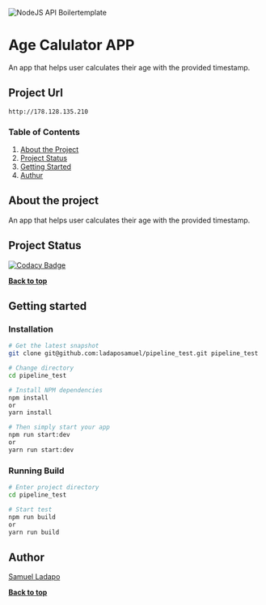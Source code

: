 ![NodeJS API Boilertemplate](https://user-images.githubusercontent.com/9302799/190826891-35ccb152-49d4-43dd-96c5-2421b1f91be0.png)


# Age Calulator APP

An app that helps user calculates their age with the provided timestamp.

## Project Url

`http://178.128.135.210`

### Table of Contents

1.  [About the Project](#about-the-project)
2.  [Project Status](#project-status)
3.  [Getting Started](#getting-started)
4.  [Authur](#Authur)

## About the project

An app that helps user calculates their age with the provided timestamp.

## Project Status

[![Codacy Badge](https://app.codacy.com/project/badge/Grade/99c11b5c7c124aeebf27b2d7fcb39861)](https://www.codacy.com/gh/ladaposamuel/pipeline_test/dashboard?utm_source=github.com&utm_medium=referral&utm_content=ladaposamuel/pipeline_test&utm_campaign=Badge_Grade)

**[Back to top](#table-of-contents)**

## Getting started

### Installation

```bash
# Get the latest snapshot
git clone git@github.com:ladaposamuel/pipeline_test.git pipeline_test

# Change directory
cd pipeline_test

# Install NPM dependencies
npm install
or
yarn install

# Then simply start your app
npm run start:dev
or
yarn run start:dev
```

### Running Build

```bash
# Enter project directory
cd pipeline_test

# Start test
npm run build
or
yarn run build
```

## Author

[Samuel Ladapo](https://github.com/ladaposamuel/)

**[Back to top](#table-of-contents)**
